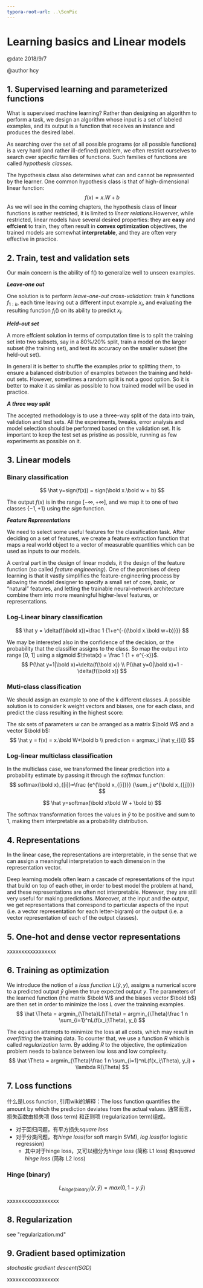```yaml
---
typora-root-url: ..\ScnPic
---
```


# Learning basics and Linear models

@date 2018/9/7

@author hcy

## 1. Supervised learning and parameterized functions

What is supervised machine learning?  Rather than designing an algorithm to perform a task, we design an algorithm whose input is a set of labeled examples, and its output is a function that receives an instance and produces the desired label.

As searching over the set of all possible programs (or all possible functions) is a very hard (and rather ill-defined) problem, we often restrict ourselves to search over specific families of functions. Such families of functions are called *hypothesis classes*.

The hypothesis class also determines what can and cannot be represented by the learner. One common hypothesis class is that of high-dimensional linear function:
$$
f(x)=x.W+b
$$
As we will see in the coming chapters, the hypothesis class of linear functions is rather restricted, it is limited to *linear relations*.Howerver, while restricted, linear models have several desired properties: they are **easy** and **effcient** to train, they often result in **convex optimization** objectives, the trained models are somewhat **interpretable**, and they are often very effective in practice.

## 2. Train, test and validation sets

Our main concern is the ability of f() to generalize well to unseen examples.

***Leave-one out***

One solution is to perform *leave-one-out* *cross-validation*:  train $k$ functions $f_{1:k}$, each time leaving out a different input example $x_i$, and evaluating the resulting function $f_i()$ on its ability to predict $x_i$.

***Held-out set***

A more effcient solution in terms of computation time is to split the training set into two subsets, say in a 80%/20% split, train a model on the larger subset (the training set), and test its accuracy on the smaller subset (the held-out set). 

In general it is better to shuffle the examples prior to splitting them, to ensure a balanced distribution of examples between the training and held-out sets. However, sometimes a random split is not a good option. So it is better to make it as similar as possible to how trained model will be used in practice.

***A three way split***

The accepted methodology is to use a three-way split of the data into train, validation and test sets. All the experiments, tweaks, error analysis and model selection should be performed based on the validation set. It is important to keep the test set as pristine as possible, running as few experiments as possible on it.

## 3. Linear models

### Binary classification

$$
\hat y=sign(f(x)) = sign(\bold x.\bold w + b)
$$

The output $f(x)$ is in the range $[-\infty, +\infty]$, and we  map it to one of two classes $\{-1, +1\}$ using the *sign* function.

***Feature Representations***

We need to select some useful features for the classification task. After deciding on a set of features, we create a feature extraction function that maps a real world object to a vector of measurable quantities which can be used as inputs to our models.

A central part in the design of linear models, it the design of the feature function (so called *feature engineering*). One of the promises of deep learning is that it vastly simplifies the feature-engineering process by allowing the model designer to specify a small set of core, basic, or “natural” features, and letting the trainable neural-network architecture combine them into more meaningful higher-level features, or representations. 

### Log-Linear binary classification

$$
\hat y = \delta(f(\bold x))=\frac 1 {1+e^{-{(\bold x.\bold w+b)}}}
$$

We may be interested also in the confidence of the decision, or the probability that the classifier assigns to the class. So map the output  into range [0, 1] using a sigmoid $\theta(x) = \frac 1 {1  + e^{-x}}$.
$$
P(\hat y=1|\bold x)=\delta(f(\bold x)) \\
P(\hat y=0|\bold x)=1 - \delta(f(\bold x))
$$

### Muti-class classification

We should assign an example to one of the k different classes. A possible solution is to consider k weight vectors and biases, one for each class, and predict the class resulting in the highest score:

The six sets of parameters $w$ can be arranged as a matrix $\bold W$ and a vector $\bold b$:
$$
\hat y = f(x) = x.\bold W+\bold b \\
prediction = argmax_i \hat y_{[i]}
$$

### Log-linear multiclass classification

In the multiclass case, we transformed the linear prediction into a probability estimate by passing it through the *softmax* function:
$$
softmax(\bold x)_{[i]}=\frac {e^{\bold x_{[i]}}} {\sum_j e^{\bold x_{[j]}}}
$$

$$
\hat y=softmax(\bold x\bold W + \bold b)
$$

The softmax transformation forces the values in $\hat y$ to be positive and sum to 1, making them interpretable as a probability distribution.

## 4. Representations

In the linear case, the representations are interpretable, in the sense that we can assign a meaningful interpretation to each dimension in the representation vector.

Deep learning models often learn a cascade of representations of the input that build on top of each other, in order to best model the problem at hand, and these representations are often not interpretable. However, they are still very useful for making predictions. Moreover, at the input and the output, we get representations that correspond to particular aspects of the input (i.e. a vector representation for each letter-bigram) or the output (i.e. a vector representation of each of the output classes).

## 5. One-hot and dense vector representations

xxxxxxxxxxxxxxxxx

## 6. Training as optimization

We introduce the notion of a *loss function* $L(\hat y, y)$, assigns a numerical score to a predicted output $\hat y$ given the true expected output $y$. The parameters of the learned function (the matrix $\bold W$ and the biases vector $\bold b$) are then set in order to minimize the loss $L$ over the trainning examples. 
$$
\hat \Theta = argmin_{\Theta}L(\Theta) = argmin_{\Theta}\frac 1 n \sum_{i=1}^nL(f(x_i;\Theta), y_i)
$$

The equation attempts to minimize the loss at all costs, which may result in *overfitting* the training data. To counter that, we use a function $R$ which is called *regularization term*. By adding $R$ to the objective, the optimization problem needs to balance between low loss and low complexity.
$$
\hat \Theta = argmin_{\Theta}\frac 1 n \sum_{i=1}^nL(f(x_i;\Theta), y_i) + \lambda R(\Theta)
$$

## 7. Loss functions

什么是Loss function, 引用wiki的解释：The loss function quantifies the amount by which the prediction deviates from the actual values. 通常而言，损失函数由损失项 (loss term) 和正则项 (regularization term)组成。

- 对于回归问题，有平方损失*square loss*
- 对于分类问题，有*hinge loss*(for soft margin SVM), *log loss*(for logistic regression)
  - 其中对于hinge loss，又可以细分为*hinge loss* (简称 L1 loss) 和*squared hinge loss* (简称 L2 loss)

### Hinge (binary)

$$
L_{hinge(binary)}(y, \hat y) = max(0, 1-y.\hat y)
$$

xxxxxxxxxxxxxxxxxx

## 8. Regularization

see "regularization.md"

## 9. Gradient based optimization

*stochastic gradient descent(SGD)*

xxxxxxxxxxxxxxxxxx